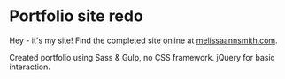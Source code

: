 # Portfolio site redo

Hey - it's my site! Find the completed site online at [melissaannsmith.com](http://www.melissaannsmith.com).

Created portfolio using Sass & Gulp, no CSS framework. jQuery for basic interaction.
